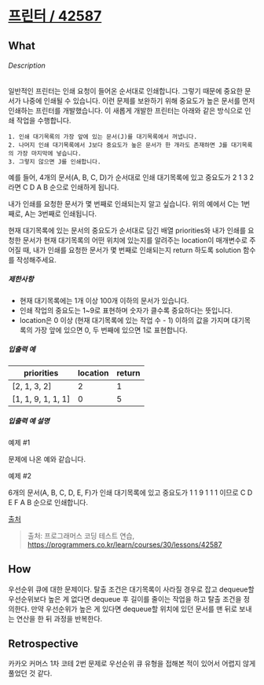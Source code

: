 # [프린터 / 42587](https://programmers.co.kr/learn/courses/30/lessons/42587?language=javascript)

## What

###### Description

일반적인 프린터는 인쇄 요청이 들어온 순서대로 인쇄합니다. 그렇기 때문에 중요한 문서가 나중에 인쇄될 수 있습니다. 이런 문제를 보완하기 위해 중요도가 높은 문서를 먼저 인쇄하는 프린터를 개발했습니다. 이 새롭게 개발한 프린터는 아래와 같은 방식으로 인쇄 작업을 수행합니다.

    1. 인쇄 대기목록의 가장 앞에 있는 문서(J)를 대기목록에서 꺼냅니다.
    2. 나머지 인쇄 대기목록에서 J보다 중요도가 높은 문서가 한 개라도 존재하면 J를 대기목록의 가장 마지막에 넣습니다.
    3. 그렇지 않으면 J를 인쇄합니다.

예를 들어, 4개의 문서(A, B, C, D)가 순서대로 인쇄 대기목록에 있고 중요도가 2 1 3 2 라면 C D A B 순으로 인쇄하게 됩니다.

내가 인쇄를 요청한 문서가 몇 번째로 인쇄되는지 알고 싶습니다. 위의 예에서 C는 1번째로, A는 3번째로 인쇄됩니다.

현재 대기목록에 있는 문서의 중요도가 순서대로 담긴 배열 priorities와 내가 인쇄를 요청한 문서가 현재 대기목록의 어떤 위치에 있는지를 알려주는 location이 매개변수로 주어질 때, 내가 인쇄를 요청한 문서가 몇 번째로 인쇄되는지 return 하도록 solution 함수를 작성해주세요.

##### 제한사항

- 현재 대기목록에는 1개 이상 100개 이하의 문서가 있습니다.
- 인쇄 작업의 중요도는 1~9로 표현하며 숫자가 클수록 중요하다는 뜻입니다.
- location은 0 이상 (현재 대기목록에 있는 작업 수 - 1) 이하의 값을 가지며 대기목록의 가장 앞에 있으면 0, 두 번째에 있으면 1로 표현합니다.

##### 입출력 예

<table class="table"><thead><tr><th>priorities</th><th>location</th><th>return</th></tr></thead><tbody><tr><td>[2, 1, 3, 2]</td><td>2</td><td>1</td></tr><tr><td>[1, 1, 9, 1, 1, 1]</td><td>0</td><td>5</td></tr></tbody></table>

##### 입출력 예 설명

예제 #1

문제에 나온 예와 같습니다.

예제 #2

6개의 문서(A, B, C, D, E, F)가 인쇄 대기목록에 있고 중요도가 1 1 9 1 1 1 이므로 C D E F A B 순으로 인쇄합니다.

[출처](http://www.csc.kth.se/contest/nwerc/2006/problems/nwerc06.pdf)

> 출처: 프로그래머스 코딩 테스트 연습, https://programmers.co.kr/learn/courses/30/lessons/42587

## How
우선순위 큐에 대한 문제이다. 탈출 조건은 대기목록이 사라질 경우로 잡고 dequeue할 우선순위보다 높은 게 없다면 dequeue 후 길이를 줄이는 작업을 하고 탈출 조건을 정의한다. 만약 우선순위가 높은 게 있다면 dequeue할 위치에 있던 문서를 맨 뒤로 보내는 연산을 한 뒤 과정을 반복한다.

## Retrospective
카카오 커머스 1차 코테 2번 문제로 우선순위 큐 유형을 접해본 적이 있어서 어렵지 않게 풀었던 것 같다.
